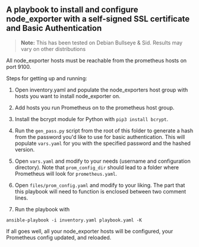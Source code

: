 ## A playbook to install and configure node_exporter with a self-signed SSL certificate and Basic Authentication

> **Note:** 
> This has been tested on Debian Bullseye & Sid. Results may vary on other distributions

All node_exporter hosts must be reachable from the prometheus hosts on port 9100.

Steps for getting up and running:

1. Open inventory.yaml and populate the node_exporters host group with hosts you want to install node_exporter on.

2. Add hosts you run Prometheus on to the prometheus host group. 

3. Install the bcrypt module for Python with `pip3 install bcrypt`.

4. Run the `gen_pass.py` script from the root of this folder to generate a hash from the password you'd like to use for basic authentication. This will populate `vars.yaml` for you with the specified password and the hashed version.

5. Open `vars.yaml` and modify to your needs (username and configuration directory). Note that `prom_config_dir` should lead to a folder where Prometheus will look for `prometheus.yaml`.

6. Open `files/prom_config.yaml` and modify to your liking. The part that this playbook will need to function is enclosed between two comment lines.

7. Run the playbook with
```
ansible-playbook -i inventory.yaml playbook.yaml -K
```

If all goes well, all your node_exporter hosts will be configured, your Prometheus config updated, and reloaded.